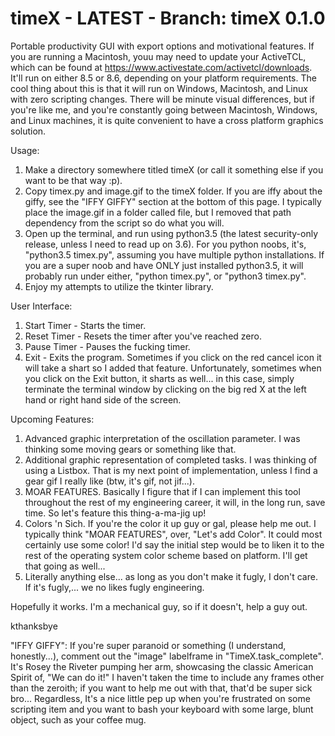 # timeX - LATEST - Branch: timeX 0.1.0
Portable productivity GUI with export options and motivational features.
If you are running a Macintosh, youu may need to update your ActiveTCL, which can be found at https://www.activestate.com/activetcl/downloads. It'll run on either 8.5 or 8.6, depending on your platform requirements.
The cool thing about this is that it will run on Windows, Macintosh, and Linux with zero scripting changes. There will be minute visual differences, but if you're like me, and you're constantly going between Macintosh, Windows, and Linux machines, it is quite convenient to have a cross platform graphics solution.

Usage:
  1. Make a directory somewhere titled timeX (or call it something else if you want to be that way :p).
  2. Copy timex.py and image.gif to the timeX folder. If you are iffy about the giffy, see the "IFFY GIFFY" section at the bottom of this page. I typically place the image.gif in a folder called file, but I removed that path dependency from the script so do what you will.
  3. Open up the terminal, and run using python3.5 (the latest security-only release, unless I need to read up on 3.6). For you python noobs, it's, "python3.5 timex.py", assuming you have multiple python installations. If you are a super noob and have ONLY just installed python3.5, it will probably run under either, "python timex.py", or "python3 timex.py".
  4. Enjoy my attempts to utilize the tkinter library.
  
User Interface:
  1. Start Timer - Starts the timer.
  2. Reset Timer - Resets the timer after you've reached zero.
  3. Pause Timer - Pauses the fucking timer.
  4. Exit - Exits the program. Sometimes if you click on the red cancel icon it will take a shart so I added that feature. Unfortunately, sometimes when you click on the Exit button, it sharts as well... in this case, simply terminate the terminal window by clicking on the big red X at the left hand or right hand side of the screen.
  
Upcoming Features:
  1. Advanced graphic interpretation of the oscillation parameter. I was thinking some moving gears or something like that.
  2. Additional graphic representation of completed tasks. I was thinking of using a Listbox. That is my next point of implementation, unless I find a gear gif I really like (btw, it's gif, not jif...).
  3. MOAR FEATURES. Basically I figure that if I can implement this tool throughout the rest of my engineering career, it will, in the long run, save time. So let's feature this thing-a-ma-jig up!
  4. Colors 'n Sich. If you're the color it up guy or gal, please help me out. I typically think "MOAR FEATURES", over, "Let's add Color". It could most certainly use some color! I'd say the initial step would be to liken it to the rest of the operating system color scheme based on platform. I'll get that going as well...
  5. Literally anything else... as long as you don't make it fugly, I don't care. If it's fugly,... we no likes fugly engineering.
  
Hopefully it works. I'm a mechanical guy, so if it doesn't, help a guy out.

kthanksbye
  
"IFFY GIFFY": 
  If you're super paranoid or something (I understand, honestly...), comment out the "image" labelframe in    "TimeX.task_complete". It's Rosey the Riveter pumping her arm, showcasing the classic American Spirit of, "We can do it!" I haven't taken the time to include any frames other than the zeroith; if you want to help me out with that, that'd be super sick bro... Regardless, It's a nice little pep up when you're frustrated on some scripting item and you want to bash your keyboard with some large, blunt object, such as your coffee mug.
